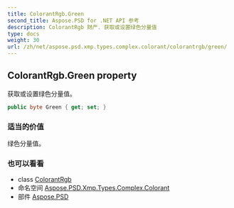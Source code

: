 ```yaml
---
title: ColorantRgb.Green
second_title: Aspose.PSD for .NET API 参考
description: ColorantRgb 财产. 获取或设置绿色分量值
type: docs
weight: 30
url: /zh/net/aspose.psd.xmp.types.complex.colorant/colorantrgb/green/
---
```

## ColorantRgb.Green property

获取或设置绿色分量值。

```csharp
public byte Green { get; set; }
```

### 适当的价值

绿色分量值。

### 也可以看看

* class [ColorantRgb](../)
* 命名空间 [Aspose.PSD.Xmp.Types.Complex.Colorant](../../colorantrgb/)
* 部件 [Aspose.PSD](../../../)


